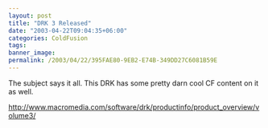 ```yaml
---
layout: post
title: "DRK 3 Released"
date: "2003-04-22T09:04:35+06:00"
categories: ColdFusion 
tags: 
banner_image: 
permalink: /2003/04/22/395FAE80-9EB2-E74B-349DD27C6081B59E
---
```


The subject says it all. This DRK has some pretty darn cool CF content on it as well.

<a href="http://www.macromedia.com/software/drk/productinfo/product_overview/volume3/">
http://www.macromedia.com/software/drk/productinfo/product_overview/volume3/</a>